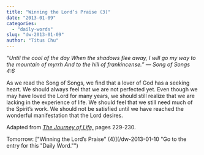 ```yaml
---
title: "Winning the Lord’s Praise (3)"
date: "2013-01-09"
categories: 
  - "daily-words"
slug: "dw-2013-01-09"
author: "Titus Chu"
---
```


_“Until the cool of the day When the shadows flee away, I will go my way to the mountain of myrrh And to the hill of frankincense.” — Song of Songs 4:6_

As we read the Song of Songs, we find that a lover of God has a seeking heart. We should always feel that we are not perfected yet. Even though we may have loved the Lord for many years, we should still realize that we are lacking in the experience of life. We should feel that we still need much of the Spirit’s work. We should not be satisfied until we have reached the wonderful manifestation that the Lord desires.

Adapted from _[The Journey of Life,](/book-journey "Go to the listing for this book.")_ pages 229-230.

Tomorrow: ["Winning the Lord’s Praise" (4)](/dw-2013-01-10 "Go to the entry for this "Daily Word."")
